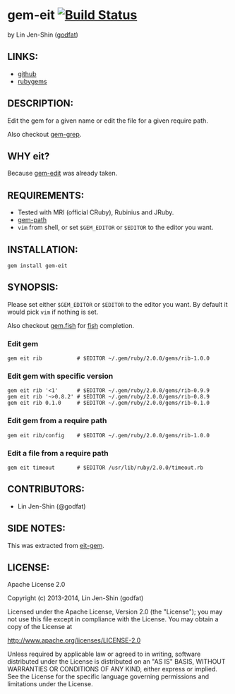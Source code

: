 # gem-eit [![Build Status](https://secure.travis-ci.org/godfat/gem-eit.png?branch=master)](http://travis-ci.org/godfat/gem-eit)

by Lin Jen-Shin ([godfat](http://godfat.org))

## LINKS:

* [github](https://github.com/godfat/gem-eit)
* [rubygems](https://rubygems.org/gems/gem-eit)

## DESCRIPTION:

Edit the gem for a given name or edit the file for a given require path.

Also checkout [gem-grep][].

[gem-grep]: https://github.com/godfat/gem-grep

## WHY eit?

Because [gem-edit][] was already taken.

[gem-edit]: http://rubygems.org/gems/gem-edit

## REQUIREMENTS:

* Tested with MRI (official CRuby), Rubinius and JRuby.
* [gem-path](https://github.com/godfat/gem-path)
* `vim` from shell, or set `$GEM_EDITOR` or `$EDITOR` to the editor you want.

## INSTALLATION:

    gem install gem-eit

## SYNOPSIS:

Please set either `$GEM_EDITOR` or `$EDITOR` to the editor you want.
By default it would pick `vim` if nothing is set.

Also checkout [gem.fish][] for [fish][] completion.

[gem.fish]: https://github.com/godfat/dev-tool/blob/master/.config/fish/completions/gem.fish
[fish]: http://fishshell.com/

### Edit gem

    gem eit rib           # $EDITOR ~/.gem/ruby/2.0.0/gems/rib-1.0.0

### Edit gem with specific version

    gem eit rib '<1'      # $EDITOR ~/.gem/ruby/2.0.0/gems/rib-0.9.9
    gem eit rib '~>0.8.2' # $EDITOR ~/.gem/ruby/2.0.0/gems/rib-0.8.9
    gem eit rib 0.1.0     # $EDITOR ~/.gem/ruby/2.0.0/gems/rib-0.1.0

### Edit gem from a require path

    gem eit rib/config    # $EDITOR ~/.gem/ruby/2.0.0/gems/rib-1.0.0

### Edit a file from a require path

    gem eit timeout       # $EDITOR /usr/lib/ruby/2.0.0/timeout.rb

## CONTRIBUTORS:

* Lin Jen-Shin (@godfat)

## SIDE NOTES:

This was extracted from [eit-gem][].

[eit-gem]: https://github.com/godfat/dev-tool/blob/eaafad940ee3c274cccddf831e04216969223146/bin/eit-gem

## LICENSE:

Apache License 2.0

Copyright (c) 2013-2014, Lin Jen-Shin (godfat)

Licensed under the Apache License, Version 2.0 (the "License");
you may not use this file except in compliance with the License.
You may obtain a copy of the License at

<http://www.apache.org/licenses/LICENSE-2.0>

Unless required by applicable law or agreed to in writing, software
distributed under the License is distributed on an "AS IS" BASIS,
WITHOUT WARRANTIES OR CONDITIONS OF ANY KIND, either express or implied.
See the License for the specific language governing permissions and
limitations under the License.
